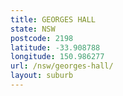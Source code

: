 ```yaml
---
title: GEORGES HALL
state: NSW
postcode: 2198
latitude: -33.908788
longitude: 150.986277
url: /nsw/georges-hall/
layout: suburb
---
```

